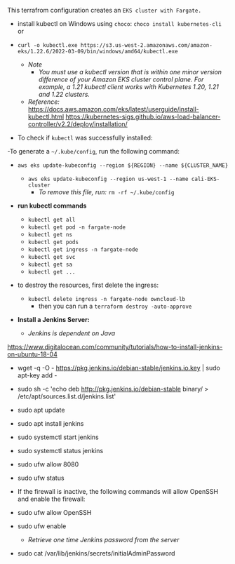 This terrafrom configuration creates an `EKS cluster with Fargate.`

- install kubectl on Windows using `choco`:
`choco install kubernetes-cli` or 
- `curl -o kubectl.exe https://s3.us-west-2.amazonaws.com/amazon-eks/1.22.6/2022-03-09/bin/windows/amd64/kubectl.exe`
    - *Note*
        - *You must use a kubectl version that is within one minor version difference of your Amazon EKS cluster control plane. For example, a 1.21 kubectl client works with Kubernetes 1.20, 1.21 and 1.22 clusters.*
    - *Reference:*  
    https://docs.aws.amazon.com/eks/latest/userguide/install-kubectl.html
    https://kubernetes-sigs.github.io/aws-load-balancer-controller/v2.2/deploy/installation/
    

- To check if `kubectl` was successfully installed: 

-To generate a `~/.kube/config`, run the following command:
- `aws eks update-kubeconfig --region ${REGION} --name ${CLUSTER_NAME}`
    - `aws eks update-kubeconfig --region us-west-1 --name cali-EKS-cluster`
        - *To remove this file, run:* `rm -rf ~/.kube/config`

- **run kubectl commands**
    - `kubectl get all`
    - `kubectl get pod -n fargate-node`
    - `kubectl get ns`
    - `kubectl get pods`
    - `kubectl get ingress -n fargate-node`
    - `kubectl get svc`
    - `kubectl get sa`
    - `kubectl get ...`
- to destroy the resources, first delete the ingress:
    - `kubectl delete ingress -n fargate-node owncloud-lb`
        - then you can run a `terraform destroy -auto-approve`

- **Install a Jenkins Server:**
    - *Jenkins is dependent on Java*

https://www.digitalocean.com/community/tutorials/how-to-install-jenkins-on-ubuntu-18-04
- wget -q -O - https://pkg.jenkins.io/debian-stable/jenkins.io.key | sudo apt-key add -
- sudo sh -c 'echo deb http://pkg.jenkins.io/debian-stable binary/ > /etc/apt/sources.list.d/jenkins.list'
- sudo apt update
- sudo apt install jenkins
- sudo systemctl start jenkins
- sudo systemctl status jenkins
- sudo ufw allow 8080
- sudo ufw status
- If the firewall is inactive, the following commands will allow OpenSSH and enable the firewall:

- sudo ufw allow OpenSSH
- sudo ufw enable

    - *Retrieve one time Jenkins password from the server*
- sudo cat /var/lib/jenkins/secrets/initialAdminPassword